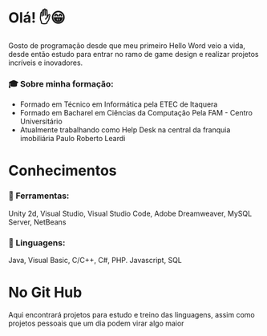 # Olá! ✋😁

Gosto de programação desde que meu primeiro Hello Word veio a vida, desde então estudo para entrar no ramo de game design e realizar projetos incríveis e inovadores.

### 🎓 Sobre minha formação:

* Formado em Técnico em Informática pela ETEC de Itaquera
* Formado em Bacharel em Ciências da Computação  Pela FAM - Centro Universitário
* Atualmente trabalhando como Help Desk na central da franquia imobiliária Paulo Roberto Leardi

# Conhecimentos

### 🔧 Ferramentas:
Unity 2d, Visual Studio, Visual Studio Code, Adobe Dreamweaver, MySQL Server, NetBeans

### 📑 Linguagens:
Java, Visual Basic, C/C++, C#, PHP. Javascript, SQL

# No Git Hub

Aqui encontrará projetos para estudo e treino das linguagens, assim como projetos pessoais que um dia podem virar algo maior
